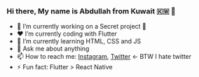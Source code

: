 

### Hi there, My name is Abdullah from Kuwait 🇰🇼 👋


- 🔭 I’m currently working on a Secret project 👀
- ❤️ I’m currently coding with Flutter
- 🌱 I’m currently learning HTML, CSS and JS
- 💬 Ask me about anything
- 📫 How to reach me: [Instagram](https://www.instagram.com/developer.kw/), [Twitter](https://twitter.com/a_munaikh) <- BTW I hate twitter
- ⚡️ Fun fact: Flutter > React Native 

